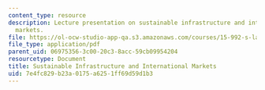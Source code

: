 ```yaml
---
content_type: resource
description: Lecture presentation on sustainable infrastructure and international
  markets.
file: https://ol-ocw-studio-app-qa.s3.amazonaws.com/courses/15-992-s-lab-laboratory-for-sustainable-business-spring-2008/7e4fc829b23a0175a6251ff69d59d1b3_lec_16.pdf
file_type: application/pdf
parent_uid: 06975356-3c00-20c3-8acc-59cb09954204
resourcetype: Document
title: Sustainable Infrastructure and International Markets
uid: 7e4fc829-b23a-0175-a625-1ff69d59d1b3
---
```

